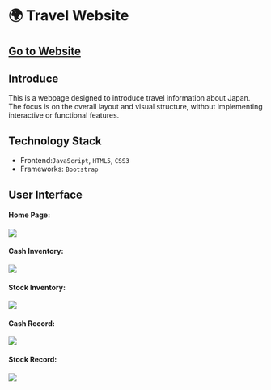 🌍 Travel Website
===

[Go to Website](https://explorejapan2025.netlify.app/)
--

Introduce
---
This is a webpage designed to introduce travel information about Japan. The focus is on the overall layout and visual structure, without implementing interactive or functional features.


Technology Stack
---

* Frontend:`JavaScript`, `HTML5`, `CSS3`
* Frameworks: `Bootstrap`

User Interface
---

#### Home Page:
![](static/images/homepage.png)

#### Cash Inventory:
![](static/images/cash_inventory.png)

#### Stock Inventory:
![](static/images/stock_inventory.png)

#### Cash Record:
![](static/images/cash_record.png)

#### Stock Record:
![](static/images/stock_record.png)

